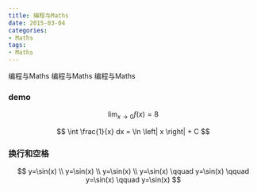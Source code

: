 ```yaml
---
title: 编程与Maths
date: 2015-03-04
categories: 
- Maths
tags:
- Maths
---
```


编程与Maths
编程与Maths
编程与Maths

### demo


$$
\lim_{x \to 0} f(x) = 8
$$

$$
\int \frac{1}{x} dx = \ln \left| x \right| + C
$$

<!-- more -->

### 换行和空格
$$
y=\sin(x) \\
y=\sin(x) \\
y=\sin(x) \\
y=\sin(x) \qquad
y=\sin(x) \qquad
y=\sin(x) \qquad
y=\sin(x)
$$



